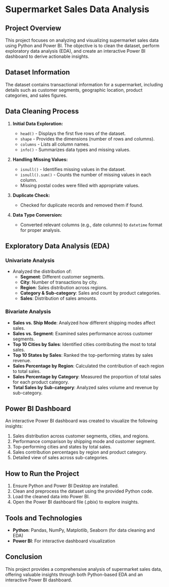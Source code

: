 # Supermarket Sales Data Analysis

## Project Overview
This project focuses on analyzing and visualizing supermarket sales data using Python and Power BI. The objective is to clean the dataset, perform exploratory data analysis (EDA), and create an interactive Power BI dashboard to derive actionable insights.

## Dataset Information
The dataset contains transactional information for a supermarket, including details such as customer segments, geographic location, product categories, and sales figures.

## Data Cleaning Process
1. **Initial Data Exploration:**
   - `head()` - Displays the first five rows of the dataset.
   - `shape` - Provides the dimensions (number of rows and columns).
   - `columns` - Lists all column names.
   - `info()` - Summarizes data types and missing values.

2. **Handling Missing Values:**
   - `isnull()` - Identifies missing values in the dataset.
   - `isnull().sum()` - Counts the number of missing values in each column.
   - Missing postal codes were filled with appropriate values.

3. **Duplicate Check:**
   - Checked for duplicate records and removed them if found.

4. **Data Type Conversion:**
   - Converted relevant columns (e.g., date columns) to `datetime` format for proper analysis.

## Exploratory Data Analysis (EDA)

### Univariate Analysis
- Analyzed the distribution of:
  - **Segment**: Different customer segments.
  - **City**: Number of transactions by city.
  - **Region**: Sales distribution across regions.
  - **Category & Sub-category**: Sales and count by product categories.
  - **Sales**: Distribution of sales amounts.

### Bivariate Analysis
- **Sales vs. Ship Mode**: Analyzed how different shipping modes affect sales.
- **Sales vs. Segment**: Examined sales performance across customer segments.
- **Top 10 Cities by Sales**: Identified cities contributing the most to total sales.
- **Top 10 States by Sales**: Ranked the top-performing states by sales revenue.
- **Sales Percentage by Region**: Calculated the contribution of each region to total sales.
- **Sales Percentage by Category**: Measured the proportion of total sales for each product category.
- **Total Sales by Sub-category**: Analyzed sales volume and revenue by sub-category.

## Power BI Dashboard
An interactive Power BI dashboard was created to visualize the following insights:
1. Sales distribution across customer segments, cities, and regions.
2. Performance comparison by shipping mode and customer segment.
3. Top-performing cities and states by total sales.
4. Sales contribution percentages by region and product category.
5. Detailed view of sales across sub-categories.

## How to Run the Project
1. Ensure Python and Power BI Desktop are installed.
2. Clean and preprocess the dataset using the provided Python code.
3. Load the cleaned data into Power BI.
4. Open the Power BI dashboard file (.pbix) to explore insights.

## Tools and Technologies
- **Python**: Pandas, NumPy, Matplotlib, Seaborn (for data cleaning and EDA)
- **Power BI**: For interactive dashboard visualization

## Conclusion
This project provides a comprehensive analysis of supermarket sales data, offering valuable insights through both Python-based EDA and an interactive Power BI dashboard.
